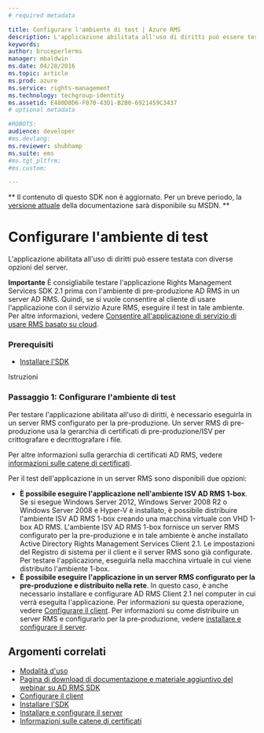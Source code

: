 ```yaml
---
# required metadata

title: Configurare l'ambiente di test | Azure RMS
description: L'applicazione abilitata all'uso di diritti può essere testata con diverse opzioni del server.
keywords:
author: bruceperlerms
manager: mbaldwin
ms.date: 04/28/2016
ms.topic: article
ms.prod: azure
ms.service: rights-management
ms.technology: techgroup-identity
ms.assetid: E480D8D6-F070-43D1-B2B0-6921459C3437
# optional metadata

#ROBOTS:
audience: developer
#ms.devlang:
ms.reviewer: shubhamp
ms.suite: ems
#ms.tgt_pltfrm:
#ms.custom:

---
```

** Il contenuto di questo SDK non è aggiornato. Per un breve periodo, la [versione attuale](https://msdn.microsoft.com/library/windows/desktop/hh535290(v=vs.85).aspx) della documentazione sarà disponibile su MSDN. **
# Configurare l'ambiente di test

L'applicazione abilitata all'uso di diritti può essere testata con diverse opzioni del server.

**Importante** È consigliabile testare l'applicazione Rights Management Services SDK 2.1 prima con l'ambiente di pre-produzione AD RMS in un server AD RMS. Quindi, se si vuole consentire al cliente di usare l'applicazione con il servizio Azure RMS, eseguire il test in tale ambiente. Per altre informazioni, vedere [Consentire all'applicazione di servizio di usare RMS basato su cloud](how-to-use-file-api-with-aadrm-cloud.md).

 

### Prerequisiti

-   [Installare l'SDK](create-your-first-rights-aware-application.md)

Istruzioni

### Passaggio 1: Configurare l'ambiente di test

Per testare l'applicazione abilitata all'uso di diritti, è necessario eseguirla in un server RMS configurato per la pre-produzione. Un server RMS di pre-produzione usa la gerarchia di certificati di pre-produzione/ISV per crittografare e decrittografare i file.

Per altre informazioni sulla gerarchia di certificati AD RMS, vedere [informazioni sulle catene di certificati](understanding-certificate-chains.md).

Per il test dell'applicazione in un server RMS sono disponibili due opzioni:

-   **È possibile eseguire l'applicazione nell'ambiente ISV AD RMS 1-box**. Se si esegue Windows Server 2012, Windows Server 2008 R2 o Windows Server 2008 e Hyper-V è installato, è possibile distribuire l'ambiente ISV AD RMS 1-box creando una macchina virtuale con VHD 1-box AD RMS. L'ambiente ISV AD RMS 1-box fornisce un server RMS configurato per la pre-produzione e in tale ambiente è anche installato Active Directory Rights Management Services Client 2.1. Le impostazioni del Registro di sistema per il client e il server RMS sono già configurate. Per testare l'applicazione, eseguirla nella macchina virtuale in cui viene distribuito l'ambiente 1-box.
-   **È possibile eseguire l'applicazione in un server RMS configurato per la pre-produzione e distribuito nella rete**. In questo caso, è anche necessario installare e configurare AD RMS Client 2.1 nel computer in cui verrà eseguita l'applicazione. Per informazioni su questa operazione, vedere [Configurare il client](how-to-configure-the-ad-rms-client-2-0.md). Per informazioni su come distribuire un server RMS e configurarlo per la pre-produzione, vedere [installare e configurare il server](how-to-install-and-configure-an-rms-server.md).

## Argomenti correlati

* [Modalità d'uso](how-to-use-msipc.md)
* [Pagina di download di documentazione e materiale aggiuntivo del webinar su AD RMS SDK](https://connect.microsoft.com/site1170/Downloads/DownloadDetails.aspx?DownloadID=42440)
* [Configurare il client](how-to-configure-the-ad-rms-client-2-0.md)
* [Installare l'SDK](create-your-first-rights-aware-application.md)
* [Installare e configurare il server](how-to-install-and-configure-an-rms-server.md)
* [Informazioni sulle catene di certificati](understanding-certificate-chains.md)
 

 





<!--HONumber=Jun16_HO1-->


